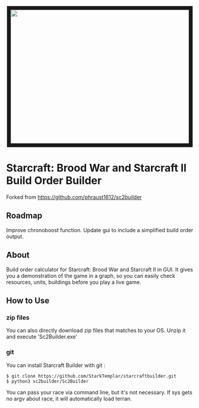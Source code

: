 <div align="center">
    <a href="https://www.youtube.com/watch?v=ihJu7IURpAk" target="_blank">
        <img src="https://img.youtube.com/vi/ihJu7IURpAk/0.jpg" width="480" height="360" border="10">
    </a>
</div>

# Starcraft: Brood War and Starcraft II Build Order Builder

Forked from https://github.com/phraust1612/sc2builder

## Roadmap

Improve chronoboost function.
Update gui to include a simplified build order output.

## About

Build order calculator for Starcraft: Brood War and Starcraft II in GUI. It gives you a demonstration of the game in a graph, so you can easily check resources, units, buildings before you play a live game.

## How to Use

### zip files

You can also directly download zip files that matches to your OS.
Unzip it and execute 'Sc2Builder.exe'

### git
You can install Starcraft Builder with git :

```shell
$ git clone https://github.com/StarkTemplar/starcraftbuilder.git
$ python3 sc2builder/Sc2Builder
```

You can pass your race via command line, but it's not necessary.
If sys gets no argv about race, it will automatically load terran.
